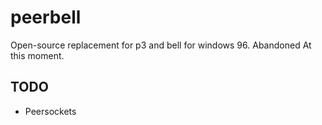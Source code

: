 # peerbell

Open-source replacement for p3 and bell for windows 96.
Abandoned At this moment.

## TODO

- Peersockets
